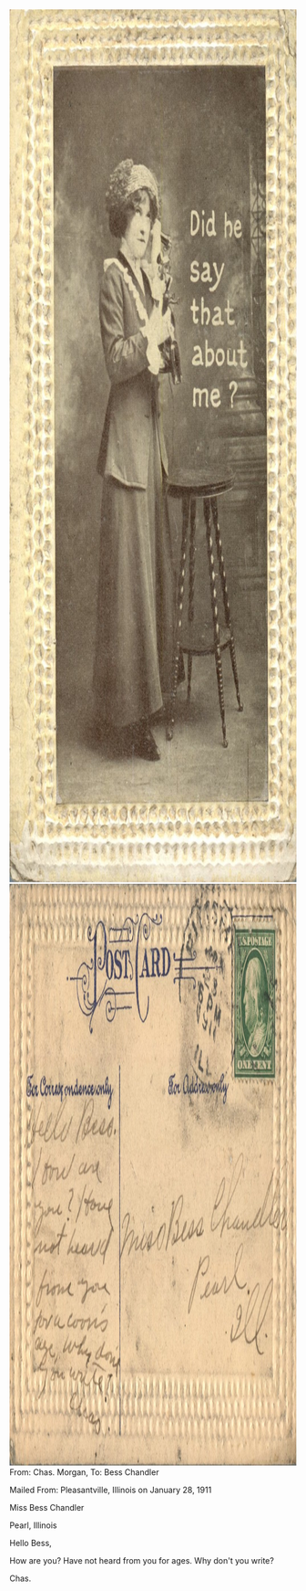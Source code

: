 <html><body><a href="/wp-content/uploads/2014/05/postcard-2014-20140430_18403714_0158.jpg"><img class="alignnone size-full wp-image-500" src="/wp-content/uploads/2014/05/postcard-2014-20140430_18403714_0158.jpg" alt="postcard-2014-20140430_18403714_0158" width="1010" height="1529"></a><a href="/wp-content/uploads/2014/05/postcard-2014-20140430_18404455_0159.jpg"><img class="alignnone size-full wp-image-499" src="/wp-content/uploads/2014/05/postcard-2014-20140430_18404455_0159.jpg" alt="postcard-2014-20140430_18404455_0159" width="1547" height="1019"></a>From: Chas. Morgan, To: Bess Chandler

Mailed From: Pleasantville, Illinois on January 28, 1911



Miss Bess Chandler

Pearl, Illinois



Hello Bess,

How are you? Have not heard from you for ages. Why don't you write?

Chas.



 



 </body></html>